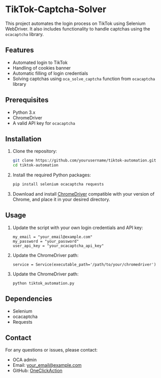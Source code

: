 # TikTok-Captcha-Solver
This project automates the login process on TikTok using Selenium WebDriver. It also includes functionality to handle captchas using the `ocacaptcha` library.

## Features

- Automated login to TikTok
- Handling of cookies banner
- Automatic filling of login credentials
- Solving captchas using `oca_solve_captcha` function from `ocacaptcha` library

## Prerequisites

- Python 3.x
- ChromeDriver
- A valid API key for `ocacaptcha`

## Installation
1. Clone the repository:
   ```bash
   git clone https://github.com/yourusername/tiktok-automation.git
   cd tiktok-automation
   
2. Install the required Python packages:
   ```bash
   pip install selenium ocacaptcha requests
   
3. Download and install [ChromeDriver](https://googlechromelabs.github.io/chrome-for-testing/#stable) compatible with your version of Chrome, and place it in your desired directory.

## Usage
1. Update the script with your own login credentials and API key:
   ```
   my_email = "your_email@example.com"
   my_password = "your_password"
   user_api_key = "your_ocacaptcha_api_key"

2. Update the ChromeDriver path:
   ```
   service = Service(executable_path='/path/to/your/chromedriver')
   
3. Update the ChromeDriver path:
   ```
   python tiktok_automation.py

## Dependencies
- Selenium
- ocacaptcha
- Requests


## Contact
For any questions or issues, please contact:

- OCA admin
- Email: your_email@example.com
- GitHub: [OneClickAction](https://github.com/OneClickAction)
